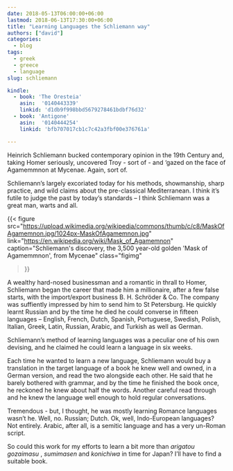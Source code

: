 ```yaml
---
date: 2018-05-13T06:00:00+06:00
lastmod: 2018-06-13T17:30:00+06:00
title: "Learning Languages the Schliemann way"
authors: ["david"]
categories:
  - blog
tags:
  - greek
  - greece
  - language
slug: schliemann

kindle: 
  - book: 'The Oresteia'
    asin:  '0140443339'
    linkid: 'd1db9f998bbd5679278461bdbf76d32'
  - book: 'Antigone'
    asin:  '0140444254'
    linkid: 'bfb707017cb1c7c42a3fbf00e376761a' 

---
```



Heinrich Schliemann bucked contemporary opinion in the 19th Century and, taking Homer seriously, uncovered Troy - sort of - and ‘gazed on the face of Agamemmnon at Mycenae. Again, sort of.

Schliemann’s largely excoriated today for his methods, showmanship, sharp practice, and wild claims about the pre-classical Mediterranean. I think it’s futile to judge the past by today’s standards – I think Schliemann was a great man, warts and all.


{{< figure src="https://upload.wikimedia.org/wikipedia/commons/thumb/c/c8/MaskOfAgamemnon.jpg/1024px-MaskOfAgamemnon.jpg"  
link="https://en.wikipedia.org/wiki/Mask_of_Agamemnon"  
caption="Schliemann's discovery, the 3,500 year-old golden 'Mask of Agamemmnon', from Mycenae"
 class="figimg"
>}}

A wealthy hard-nosed businessman and a romantic in thrall to Homer, Schliemann began the career that made him a millionaire, after a few false starts, with the import/export business B. H. Schröder & Co. The company was suffiently impressed by him to send him to St Petersburg. He quickly learnt Russian and by the time he died he could converse in fifteen languages – English, French, Dutch, Spanish, Portuguese, Swedish, Polish, Italian, Greek, Latin, Russian, Arabic, and Turkish as well as German.

Schliemann’s method of learning languages was a peculiar one of his own devising, and he claimed he could learn a language in six weeks.

Each time he wanted to learn a new language, Schliemann would buy a translation in the target language of a book he knew well and owned, in a German version, and read the two alongside each other. He said that he barely bothered with grammar, and by the time he finished the book once, he reckoned he knew about half the words. Another careful read through and he knew the language well enough to hold regular conversations.

Tremendous - but, I thought, he was mostly learning Romance languages wasn’t he. Well, no. Russian; Dutch. Ok, well, Indo-European languages? Not entirely. Arabic, after all, is a semitic language and has a very un-Roman script.

So could this work for my efforts to learn a bit more than *arigatou gozaimasu* , *sumimasen* and *konichiwa* in time for Japan? I’ll have to find a suitable book.